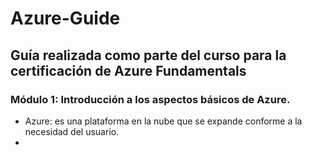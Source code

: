 # Azure-Guide
## Guía realizada como parte del curso para la certificación de Azure Fundamentals

### Módulo 1: Introducción a los aspectos básicos de Azure.
  - Azure: es una plataforma en la nube que se expande conforme a la necesidad del usuario.
  - 

